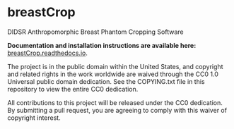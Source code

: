 # breastCrop

DIDSR Anthropomorphic Breast Phantom Cropping Software

**Documentation and installation instructions are available here:**
[breastCrop.readthedocs.io](https://breastCrop.readthedocs.io).

The project is in the public domain within the United States, and
copyright and related rights in the work worldwide are waived through
the CC0 1.0 Universal public domain dedication. See the COPYING.txt
file in this repository to view the entire CC0 dedication.

All contributions to this project will be released under the CC0
dedication. By submitting a pull request, you are agreeing to comply
with this waiver of copyright interest.
